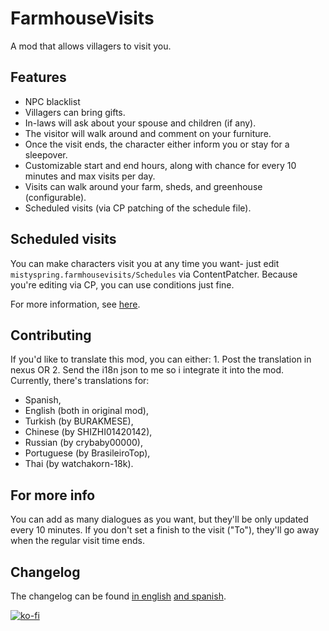 # FarmhouseVisits
A mod that allows villagers to visit you.

## Features
- NPC blacklist
- Villagers can bring gifts.
- In-laws will ask about your spouse and children (if any).
- The visitor will walk around and comment on your furniture.
- Once the visit ends, the character either inform you or stay for a sleepover.
- Customizable start and end hours, along with chance for every 10 minutes and max visits per day.
- Visits can walk around your farm, sheds, and greenhouse (configurable).
- Scheduled visits (via CP patching of the schedule file).

## Scheduled visits
You can make characters visit you at any time you want- just edit `mistyspring.farmhousevisits/Schedules` via ContentPatcher. Because you're editing via CP, you can use conditions just fine.

For more information, see [here]().

## Contributing
If you'd like to translate this mod, you can either: 1. Post the translation in nexus OR 2. Send the i18n json to me so i integrate it into the mod.
Currently, there's translations for: 
- Spanish, 
- English (both in original mod), 
- Turkish (by BURAKMESE),
- Chinese (by SHIZHI01420142),
- Russian (by crybaby00000),
- Portuguese (by BrasileiroTop),
- Thai (by watchakorn-18k).

## For more info
You can add as many dialogues as you want, but they'll be only updated every 10 minutes.
If you don't set a finish to the visit ("To"), they'll go away when the regular visit time ends.

## Changelog
The changelog can be found [in english]() [and spanish]().


[![ko-fi](https://ko-fi.com/img/githubbutton_sm.svg)](https://ko-fi.com/G2G7CXX9P)
